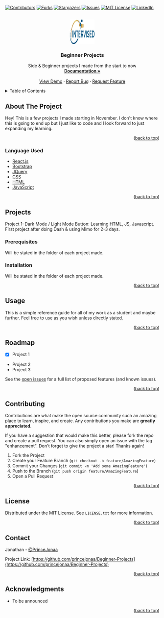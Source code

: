 <div id="top"></div>

[![Contributors][contributors-shield]][contributors-url]
[![Forks][forks-shield]][forks-url]
[![Stargazers][stars-shield]][stars-url]
[![Issues][issues-shield]][issues-url]
[![MIT License][license-shield]][license-url]
[![LinkedIn][linkedin-shield]][linkedin-url]



<!-- PROJECT LOGO -->
<br />
<div align="center">
  <a href="https://github.com/princejonaa/Beginner-Projects">
    <img src="images/logo.png" alt="Logo" width="80" height="80">
  </a>

<h3 align="center">Beginner Projects</h3>

  <p align="center">
    Side & Beginner projects I made from the start to now
    <br />
    <a href="https://github.com/princejonaa/Beginner-Projects"><strong>Documentation »</strong></a>
    <br />
    <br />
    <a href="https://github.com/princejonaa/Beginner-Projects">View Demo</a>
    ·
    <a href="https://github.com/princejonaa/Beginner-Projects/issues">Report Bug</a>
    ·
    <a href="https://github.com/princejonaa/Beginner-Projects/issues">Request Feature</a>
  </p>
</div>



<!-- TABLE OF CONTENTS -->
<details>
  <summary>Table of Contents</summary>
  <ol>
    <li>
      <a href="#about-the-project">About The Project</a>
      <ul>
        <li><a href="#Language-Used">Languages Used</a></li>
      </ul>
    </li>
    <li>
      <a href="#Projects">Projects</a>
      <ul>
        <li><a href="#prerequisites">Prerequisites</a></li>
      </ul>
    </li>
    <li><a href="#usage">Usage</a></li>
    <li><a href="#roadmap">Roadmap</a></li>
    <li><a href="#contributing">Contributing</a></li>
    <li><a href="#license">License</a></li>
    <li><a href="#contact">Contact</a></li>
    <li><a href="#acknowledgments">Acknowledgments</a></li>
  </ol>
</details>



<!-- ABOUT THE PROJECT -->
## About The Project

Hey! This is a few projects I made starting in November. I don't know where this is going to end up but I just like to code and I look forward to just expanding my learning.

<p align="right">(<a href="#top">back to top</a>)</p>



### Language Used

* [React.js](https://reactjs.org/)
* [Bootstrap](https://getbootstrap.com)
* [JQuery](https://jquery.com)
* [CSS](https://www.w3.org/TR/CSS/#css)
* [HTML](https://html.spec.whatwg.org)
* [JavaScript](https://www.ecma-international.org/publications-and-standards/standards/ecma-262/)

<p align="right">(<a href="#top">back to top</a>)</p>



<!-- Projects -->
## Projects

Project 1: Dark Mode / Light Mode Button: Learning HTML, JS, Javascript. First project after doing Dash & using Mimo for 2-3 days.

### Prerequisites

Will be stated in the folder of each project made.

### Installation

Will be stated in the folder of each project made.

<p align="right">(<a href="#top">back to top</a>)</p>



<!-- USAGE EXAMPLES -->
## Usage

This is a simple reference guide for all of my work as a student and maybe further. Feel free to use as you wish unless directly stated.

<p align="right">(<a href="#top">back to top</a>)</p>



<!-- ROADMAP -->
## Roadmap

- [x] Project 1 
- Project 2
- Project 3

See the [open issues](https://github.com/princejonaa/Beginner-Projects/issues) for a full list of proposed features (and known issues).

<p align="right">(<a href="#top">back to top</a>)</p>



<!-- CONTRIBUTING -->
## Contributing

Contributions are what make the open source community such an amazing place to learn, inspire, and create. Any contributions you make are **greatly appreciated**.

If you have a suggestion that would make this better, please fork the repo and create a pull request. You can also simply open an issue with the tag "enhancement".
Don't forget to give the project a star! Thanks again!

1. Fork the Project
2. Create your Feature Branch (`git checkout -b feature/AmazingFeature`)
3. Commit your Changes (`git commit -m 'Add some AmazingFeature'`)
4. Push to the Branch (`git push origin feature/AmazingFeature`)
5. Open a Pull Request

<p align="right">(<a href="#top">back to top</a>)</p>



<!-- LICENSE -->
## License

Distributed under the MIT License. See `LICENSE.txt` for more information.

<p align="right">(<a href="#top">back to top</a>)</p>



<!-- CONTACT -->
## Contact

Jonathan - [@PrinceJonaa](https://twitter.com/PrinceJonaa)

Project Link: [https://github.com/princejonaa/Beginner-Projects](https://github.com/princejonaa/Beginner-Projects)

<p align="right">(<a href="#top">back to top</a>)</p>



<!-- ACKNOWLEDGMENTS -->
## Acknowledgments

* To be announced

<p align="right">(<a href="#top">back to top</a>)</p>



<!-- MARKDOWN LINKS & IMAGES -->
<!-- https://www.markdownguide.org/basic-syntax/#reference-style-links -->
[contributors-shield]: https://img.shields.io/github/contributors/princejonaa/Beginner-Projects.svg?style=for-the-badge
[contributors-url]: https://github.com/princejonaa/Beginner-Projects/graphs/contributors
[forks-shield]: https://img.shields.io/github/forks/princejonaa/Beginner-Projects.svg?style=for-the-badge
[forks-url]: https://github.com/princejonaa/Beginner-Projects/network/members
[stars-shield]: https://img.shields.io/github/stars/princejonaa/Beginner-Projects.svg?style=for-the-badge
[stars-url]: https://github.com/princejonaa/Beginner-Projects/stargazers
[issues-shield]: https://img.shields.io/github/issues/princejonaa/Beginner-Projects.svg?style=for-the-badge
[issues-url]: https://github.com/princejonaa/Beginner-Projects/issues
[license-shield]: https://img.shields.io/github/license/princejonaa/Beginner-Projects.svg?style=for-the-badge
[license-url]: https://github.com/princejonaa/Beginner-Projects/blob/master/LICENSE.txt
[linkedin-shield]: https://img.shields.io/badge/-LinkedIn-black.svg?style=for-the-badge&logo=linkedin&colorB=555
[linkedin-url]: https://linkedin.com/in/jonathan-bonner-professional
[product-screenshot]: images/screenshot.png